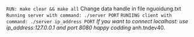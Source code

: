 `RUN: make clear && make all`
Change data handle in file nguoidung.txt
`Running server with command: ./server PORT`
`RUNIING client with command: ./server ip_address PORT`
_If you want to connect localhost: use ip_address:127.0.0.1 and port 8080_
_happy codding_
anh.tndev40.
